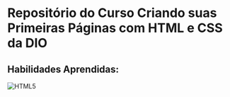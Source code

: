# Repositório do Curso Criando suas Primeiras Páginas com HTML e CSS da DIO

## Habilidades Aprendidas:

![HTML5](https://img.shields.io/badge/HTML5-E34F26?style=for-the-badge&logo=html5&logoColor=white)
